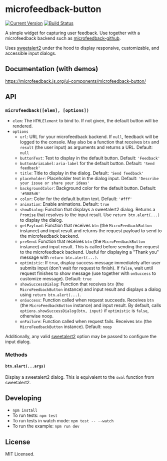 # microfeedback-button

[![Current Version](https://img.shields.io/npm/v/microfeedback-button.svg)](https://www.npmjs.org/package/microfeedback-button)
[![Build Status](https://travis-ci.org/microfeedback/microfeedback-button.svg?branch=master)](https://travis-ci.org/microfeedback/microfeedback-button)

A simple widget for capturing user feedback. Use together with a microfeedback backend such as [microfeedback-github](https://github.com/microfeedback/microfeedback-github).

Uses [sweetalert2](https://sweetalert2.github.io/) under the hood to
display responsive, customizable, and accessible input dialogs.

## Documentation (with demos)

https://microfeedback.js.org/ui-components/microfeedback-button/

## API

### `microfeedback([elem], [options])`

- `elem`: The `HTMLElement` to bind to. If not given, the default button
will be rendered.
- `options`
  - `url`: URL for your microfeedback backend. If `null`,
  feedback will be logged to the console. May also be a function that
  receives `btn` and `result` (the user input) as arguments and returns a URL. Default: `null`
  - `buttonText`: Text to display in the default button. Default: `'Feedback'`
  - `buttonAriaLabel`: `aria-label` for the default button. Default: `'Send feedback'`
  - `title`: Title to display in the dialog. Default: `'Send feedback'`
  - `placeholder`: Placeholder text in the dialog input. Default: `'Describe your issue or share your ideas'`
  - `backgroundColor`: Background color for the default button. Default: `'#3085d6'`
  - `color`: Color for the default button text. Default: `'#fff'`
  - `animation`: Enable animations. Default: `true`
  - `showDialog`: Function that displays a sweetalert2 dialog. Returns a
  `Promise` that resolves to the input result. Use `return btn.alert(...)` to
  display the dialog.
  - `getPayload`: Function that receives `btn` (the
      `MicroFeedbackButton` instance) and input result and returns
      the request payload to send to the microfeedback backend.
  - `preSend`: Function that receives `btn` (the
      `MicroFeedbackButton` instance) and input result. This is called
      before sending the request to the microfeedback backend. Useful for
      displaying a "Thank you" message with `return btn.alert(...)`.
  - `optimistic`: If `true`, display success message immediately after
    user submits input (don't wait for request to finish). If `false`,
    wait until request finishes to show message (use together with
        `onSuccess` to customize message). Default: `true`
  - `showSuccessDialog`: Function that receives `btn` (the
      `MicroFeedbackButton` instance) and input result and
      displays a dialog using `return btn.alert(...)`.
  - `onSuccess`: Function called when request succeeds. Receives `btn` (the
      `MicroFeedbackButton` instance) and input result. By default,
      calls `options.showSuccessDialog(btn, input)` if `optimistic` is
      `false`, otherwise noop.
  - `onFailure`:  Function called when request fails. Receives `btn` (the
      `MicroFeedbackButton` instance). Default: `noop`

Additionally, any valid [sweetalert2](https://sweetalert2.github.io/#configuration) option may be
passed to configure the input dialog.


### Methods

#### `btn.alert(...args)`

Display a sweetalert2 dialog. This is equivalent to the `swal` function
from sweetalert2.

## Developing

* `npm install`
* To run tests: `npm test`
* To run tests in watch mode: `npm test -- --watch`
* To run the example: `npm run dev`

## License

MIT Licensed.
